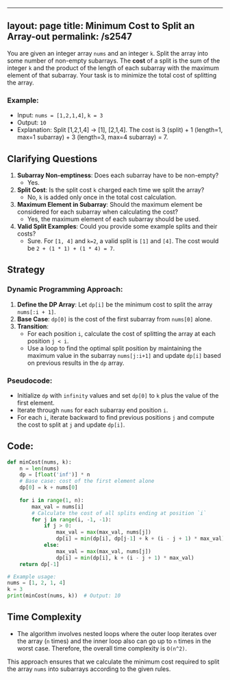
---
layout: page
title:  Minimum Cost to Split an Array-out
permalink: /s2547
---

You are given an integer array `nums` and an integer `k`. Split the array into some number of non-empty subarrays. The **cost** of a split is the sum of the integer `k` and the product of the length of each subarray with the maximum element of that subarray. Your task is to minimize the total cost of splitting the array.

### Example:
- Input: `nums = [1,2,1,4]`, `k = 3`
- Output: `10`
- Explanation: Split [1,2,1,4] -> [1], [2,1,4]. The cost is 3 (split) + 1 (length=1, max=1 subarray) + 3 (length=3, max=4 subarray) = 7.

## Clarifying Questions

1. **Subarray Non-emptiness**: Does each subarray have to be non-empty? 
   - Yes.
2. **Split Cost**: Is the split cost `k` charged each time we split the array?
   - No, `k` is added only once in the total cost calculation.
3. **Maximum Element in Subarray**: Should the maximum element be considered for each subarray when calculating the cost?
   - Yes, the maximum element of each subarray should be used.
4. **Valid Split Examples**: Could you provide some example splits and their costs?
   - Sure. For `[1, 4]` and `k=2`, a valid split is `[1]` and `[4]`. The cost would be `2 + (1 * 1) + (1 * 4) = 7`.

## Strategy

### Dynamic Programming Approach:
1. **Define the DP Array**: Let `dp[i]` be the minimum cost to split the array `nums[:i + 1]`.
2. **Base Case**: `dp[0]` is the cost of the first subarray from `nums[0]` alone.
3. **Transition**:
    - For each position `i`, calculate the cost of splitting the array at each position `j < i`. 
    - Use a loop to find the optimal split position by maintaining the maximum value in the subarray `nums[j:i+1]` and update `dp[i]` based on previous results in the `dp` array.
    
### Pseudocode:
- Initialize `dp` with `infinity` values and set `dp[0]` to `k` plus the value of the first element.
- Iterate through `nums` for each subarray end position `i`.
- For each `i`, iterate backward to find previous positions `j` and compute the cost to split at `j` and update `dp[i]`.

## Code:

```python
def minCost(nums, k):
    n = len(nums)
    dp = [float('inf')] * n
    # Base case: cost of the first element alone
    dp[0] = k + nums[0]
    
    for i in range(1, n):
        max_val = nums[i]
        # Calculate the cost of all splits ending at position `i`
        for j in range(i, -1, -1):
            if j > 0:
                max_val = max(max_val, nums[j])
                dp[i] = min(dp[i], dp[j-1] + k + (i - j + 1) * max_val)
            else:
                max_val = max(max_val, nums[j])
                dp[i] = min(dp[i], k + (i - j + 1) * max_val)
    return dp[-1]

# Example usage:
nums = [1, 2, 1, 4]
k = 3
print(minCost(nums, k))  # Output: 10
```

## Time Complexity

- The algorithm involves nested loops where the outer loop iterates over the array (`n` times) and the inner loop also can go up to `n` times in the worst case. Therefore, the overall time complexity is `O(n^2)`.

This approach ensures that we calculate the minimum cost required to split the array `nums` into subarrays according to the given rules.